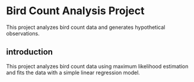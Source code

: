 # Bird Count Analysis Project
This project analyzes bird count data and generates hypothetical observations.
## introduction
This project analyzes bird count data using maximum likelihood estimation and fits the data with a simple linear regression model.
